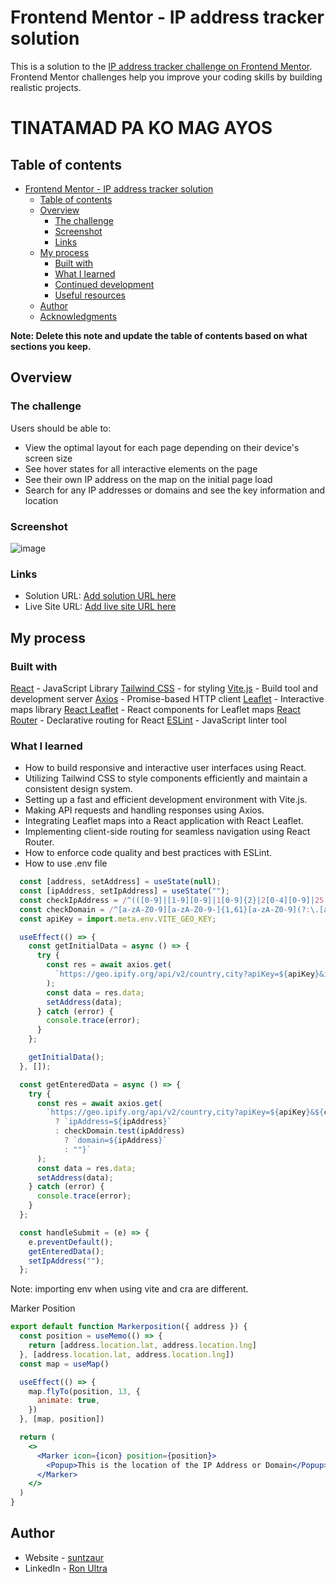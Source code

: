 # Frontend Mentor - IP address tracker solution

This is a solution to the [IP address tracker challenge on Frontend Mentor](https://www.frontendmentor.io/challenges/ip-address-tracker-I8-0yYAH0). Frontend Mentor challenges help you improve your coding skills by building realistic projects. 

# TINATAMAD PA KO MAG AYOS

## Table of contents

- [Frontend Mentor - IP address tracker solution](#frontend-mentor---ip-address-tracker-solution)
  - [Table of contents](#table-of-contents)
  - [Overview](#overview)
    - [The challenge](#the-challenge)
    - [Screenshot](#screenshot)
    - [Links](#links)
  - [My process](#my-process)
    - [Built with](#built-with)
    - [What I learned](#what-i-learned)
    - [Continued development](#continued-development)
    - [Useful resources](#useful-resources)
  - [Author](#author)
  - [Acknowledgments](#acknowledgments)

**Note: Delete this note and update the table of contents based on what sections you keep.**

## Overview

### The challenge

Users should be able to:

- View the optimal layout for each page depending on their device's screen size
- See hover states for all interactive elements on the page
- See their own IP address on the map on the initial page load
- Search for any IP addresses or domains and see the key information and location

### Screenshot

![image](https://github.com/anotherinthefire/ip-address-tracker/assets/107034155/554ed1b6-5759-434d-8888-f7c37c8cc2a0)


### Links

- Solution URL: [Add solution URL here](https://your-solution-url.com)
- Live Site URL: [Add live site URL here]([https://your-live-site-url.com](https://ip-address-tracker-five-gules.vercel.app/))

## My process

### Built with

[React](https://reactjs.org/) - JavaScript Library
[Tailwind CSS](https://tailwindcss.com/) - for styling
[Vite.js](https://vitejs.dev/) - Build tool and development server
[Axios](https://github.com/axios/axios) - Promise-based HTTP client
[Leaflet](https://leafletjs.com/) - Interactive maps library
[React Leaflet](https://react-leaflet.js.org/) - React components for Leaflet maps
[React Router](https://reactrouter.com/) - Declarative routing for React
[ESLint](https://eslint.org/) - JavaScript linter tool

### What I learned

- How to build responsive and interactive user interfaces using React.
- Utilizing Tailwind CSS to style components efficiently and maintain a consistent design system.
- Setting up a fast and efficient development environment with Vite.js.
- Making API requests and handling responses using Axios.
- Integrating Leaflet maps into a React application with React Leaflet.
- Implementing client-side routing for seamless navigation using React Router.
- How to enforce code quality and best practices with ESLint.
- How to use .env file


```jsx
  const [address, setAddress] = useState(null);
  const [ipAddress, setIpAddress] = useState("");
  const checkIpAddress = /^(([0-9]|[1-9][0-9]|1[0-9]{2}|2[0-4][0-9]|25[0-5])\.){3}([0-9]|[1-9][0-9]|1[0-9]{2}|2[0-4][0-9]|25[0-5])$/gi;
  const checkDomain = /^[a-zA-Z0-9][a-zA-Z0-9-]{1,61}[a-zA-Z0-9](?:\.[a-zA-Z]{2,})+/;
  const apiKey = import.meta.env.VITE_GEO_KEY;

  useEffect(() => {
    const getInitialData = async () => {
      try {
        const res = await axios.get(
          `https://geo.ipify.org/api/v2/country,city?apiKey=${apiKey}&ipAddress=8.8.8.8`
        );
        const data = res.data;
        setAddress(data);
      } catch (error) {
        console.trace(error);
      }
    };

    getInitialData();
  }, []);

  const getEnteredData = async () => {
    try {
      const res = await axios.get(
        `https://geo.ipify.org/api/v2/country,city?apiKey=${apiKey}&${checkIpAddress.test(ipAddress)
          ? `ipAddress=${ipAddress}`
          : checkDomain.test(ipAddress)
            ? `domain=${ipAddress}`
            : ""}`
      );
      const data = res.data;
      setAddress(data);
    } catch (error) {
      console.trace(error);
    }
  };

  const handleSubmit = (e) => {
    e.preventDefault();
    getEnteredData();
    setIpAddress("");
  };
```
Note: importing env when using vite and cra are different.

Marker Position
```jsx
export default function Markerposition({ address }) {
  const position = useMemo(() => {
    return [address.location.lat, address.location.lng]
  }, [address.location.lat, address.location.lng])
  const map = useMap()

  useEffect(() => {
    map.flyTo(position, 13, {
      animate: true,
    })
  }, [map, position])

  return (
    <>
      <Marker icon={icon} position={position}>
        <Popup>This is the location of the IP Address or Domain</Popup>
      </Marker>
    </>
  )
}
```


## Author

- Website - [suntzaur]((https://suntzaur-portfolio.vercel.app/))
- LinkedIn - [Ron Ultra](https://www.linkedin.com/in/ron-godfrey-ultra-036298241/)
